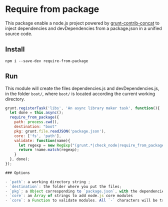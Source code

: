 # Require from package

This package enable a node.js project powered by [grunt-contrib-concat](https://github.com/gruntjs/grunt-contrib-concat) to inject dependencies and devDependencies from a package.json in a unified source code.

## Install

```
npm i --save-dev require-from-package
```

## Run

This module will create the files dependencies.js and devDependencies.js, in the folder `boot/`,  where `boot/` is located according the current working directory.

```js
grunt.registerTask('libs', 'An async library maker task', function(){
  let done = this.async();
  require_from_package({
    path: process.cwd(),
    destination: "boot"
    pkg: grunt.file.readJSON('package.json'),
    core: ['fs', 'path'],
    validate: function(name){
      let regexp = new RegExp("(grunt.*|check_node|require_from_package)");
      return !name.match(regexp);
    }
  }, done);
});

### Options

- `path`: a working directory string ;
- `destination`: the folder where you put the files;
- `pkg`: a Object corresponding to `package.json`, with the dependencies and devDependencies,
- `core`: an Array of strings to add node.js core modules
- `core`: a Function to validate modules. All `-` characters will be tranformed to `_`
```